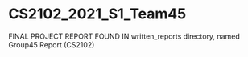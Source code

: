 # CS2102_2021_S1_Team45

FINAL PROJECT REPORT FOUND IN written_reports directory, named Group45 Report (CS2102)
